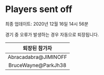 # Players sent off
최종 업데이트: 2020년 12월 16일 14시 56분


경기 중 오류가 발생하는 경우 자동으로 퇴장됩니다.


| 퇴장된 참가자 |
|:---:|
| Abracadabra@JIMINOFF |
| BruceWayne@ParkJh38 |